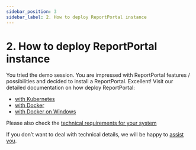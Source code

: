 ```yaml
---
sidebar_position: 3
sidebar_label: 2. How to deploy ReportPortal instance
---
```


# 2. How to deploy ReportPortal instance

You tried the demo session. You are impressed with ReportPortal features / possibilities and decided to install a ReportPortal. Excellent! Visit our detailed documentation on how deploy ReportPortal:
* [with Kubernetes](/installation-steps/DeployWithKubernetes)
* [with Docker](/installation-steps/DeployWithDockerOnLinuxMac)
* [with Docker on Windows](/installation-steps/DeployWithDockerOnWindows)

Please also check the [technical requirements for your system](/installation-steps/OptimalPerformanceHardwareSetup)

If you don’t want to deal with technical details, we will be happy to [assist you](https://reportportal.io/pricing).